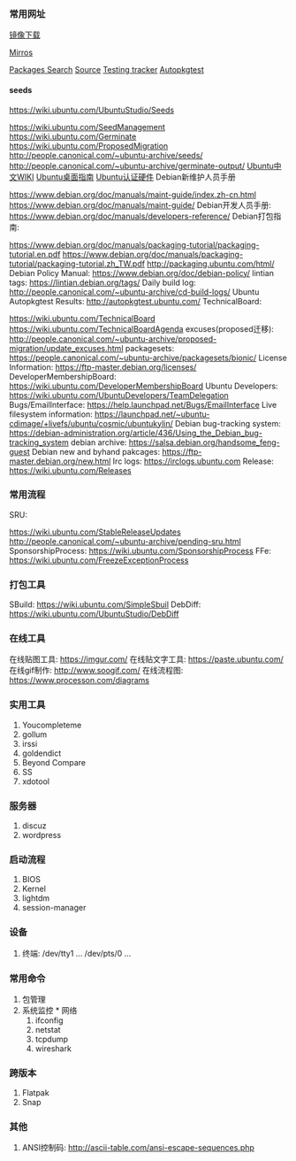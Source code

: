 ### 常用网址
[镜像下载](https://cdimage.ubuntu.com)

[Mirros](https://launchpad.net/ubuntu/+archivemirrors)

[Packages Search](http://packages.ubuntu.com/)
[Source](https://launchpad.net/ubuntu/+source/youker-assistant)
[Testing tracker](http://iso.qa.ubuntu.com/qatracker)
[Autopkgtest](http://autopkgtest.ubuntu.com/)

#### seeds

https://wiki.ubuntu.com/UbuntuStudio/Seeds

https://wiki.ubuntu.com/SeedManagement
https://wiki.ubuntu.com/Germinate
https://wiki.ubuntu.com/ProposedMigration
http://people.canonical.com/~ubuntu-archive/seeds/
http://people.canonical.com/~ubuntu-archive/germinate-output/
[Ubuntu中文WIKI](http://wiki.ubuntu.org.cn/)
[Ubuntu桌面指南](https://help.ubuntu.com/lts/ubuntu-help/index.html)
[Ubuntu认证硬件](https://certification.ubuntu.com/certification/desktop/)
Debian新维护人员手册

https://www.debian.org/doc/manuals/maint-guide/index.zh-cn.html
https://www.debian.org/doc/manuals/maint-guide/
Debian开发人员手册: https://www.debian.org/doc/manuals/developers-reference/
Debian打包指南:

https://www.debian.org/doc/manuals/packaging-tutorial/packaging-tutorial.en.pdf
https://www.debian.org/doc/manuals/packaging-tutorial/packaging-tutorial.zh_TW.pdf
http://packaging.ubuntu.com/html/
Debian Policy Manual: https://www.debian.org/doc/debian-policy/
lintian tags:      https://lintian.debian.org/tags/
Daily build log:   http://people.canonical.com/~ubuntu-archive/cd-build-logs/
Ubuntu Autopkgtest Results:  http://autopkgtest.ubuntu.com/
TechnicalBoard:

https://wiki.ubuntu.com/TechnicalBoard
https://wiki.ubuntu.com/TechnicalBoardAgenda
excuses(proposed迁移): http://people.canonical.com/~ubuntu-archive/proposed-migration/update_excuses.html
packagesets:        https://people.canonical.com/~ubuntu-archive/packagesets/bionic/
License Information: https://ftp-master.debian.org/licenses/
DeveloperMembershipBoard: https://wiki.ubuntu.com/DeveloperMembershipBoard
Ubuntu Developers: https://wiki.ubuntu.com/UbuntuDevelopers/TeamDelegation
Bugs/EmailInterface: https://help.launchpad.net/Bugs/EmailInterface
Live filesystem information: https://launchpad.net/~ubuntu-cdimage/+livefs/ubuntu/cosmic/ubuntukylin/
Debian bug-tracking system: https://debian-administration.org/article/436/Using_the_Debian_bug-tracking_system
debian archive:      https://salsa.debian.org/handsome_feng-guest
Debian new and byhand pakcages: https://ftp-master.debian.org/new.html
Irc logs:  https://irclogs.ubuntu.com
Release:   https://wiki.ubuntu.com/Releases

### 常用流程
SRU:

https://wiki.ubuntu.com/StableReleaseUpdates
http://people.canonical.com/~ubuntu-archive/pending-sru.html
SponsorshipProcess: https://wiki.ubuntu.com/SponsorshipProcess
FFe:           https://wiki.ubuntu.com/FreezeExceptionProcess

### 打包工具
SBuild:         https://wiki.ubuntu.com/SimpleSbuil
DebDiff:        https://wiki.ubuntu.com/UbuntuStudio/DebDiff

### 在线工具
在线贴图工具:    https://imgur.com/
在线贴文字工具:  https://paste.ubuntu.com/
在线gif制作:     http://www.soogif.com/
在线流程图:      https://www.processon.com/diagrams

### 实用工具

  1. Youcompleteme
  2. gollum
  3. irssi
  4. goldendict
  5. Beyond Compare
  6. SS
  7. xdotool

### 服务器

 1. discuz
 2. wordpress

### 启动流程

 1. BIOS
 2. Kernel
 3. lightdm
 4. session-manager

### 设备

 1. 终端: /dev/tty1 ... /dev/pts/0 ...

### 常用命令

  1. 包管理
  2. 系统监控
    * 网络
      1. ifconfig
      2. netstat
      3. tcpdump
      4. wireshark

### 跨版本

 1. Flatpak
 2. Snap

### 其他

 1. ANSI控制码: http://ascii-table.com/ansi-escape-sequences.php